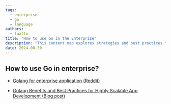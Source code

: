 ```yaml
---
tags:
  - enterprise
  - go
  - language
authors:
  - fuatto
title: "How to use Go in the Enterprise"
description: "This content map explores strategies and best practices for implementing Go as a primary programming language in enterprise environments. It covers Go's strengths in scalability, concurrency, and performance, as well as addressing common challenges and considerations for large-scale adoption in corporate settings."
date: 2024-08-30
---
```


## How to use Go in enterprise?


- [Golang for enterprise application (Reddit)](https://www.reddit.com/r/golang/comments/h8kfp0/golang_for_enterprise_application/)

- [Golang Benefits and Best Practices for Highly Scalable App Development (Blog post)](https://mobidev.biz/blog/golang-app-development-best-practices-case-studies)
